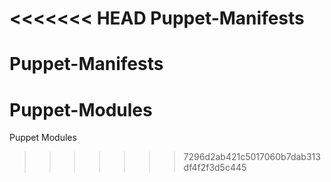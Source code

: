 <<<<<<< HEAD
Puppet-Manifests
================

Puppet-Manifests
=======
Puppet-Modules
==============

Puppet Modules
>>>>>>> 7296d2ab421c5017060b7dab313df4f2f3d5c445

